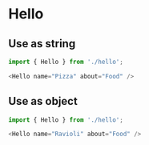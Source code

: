 # Hello

## Use as string

```js
import { Hello } from './hello';

<Hello name="Pizza" about="Food" />
```

## Use as object

```js
import { Hello } from './hello';

<Hello name="Ravioli" about="Food" />
```
